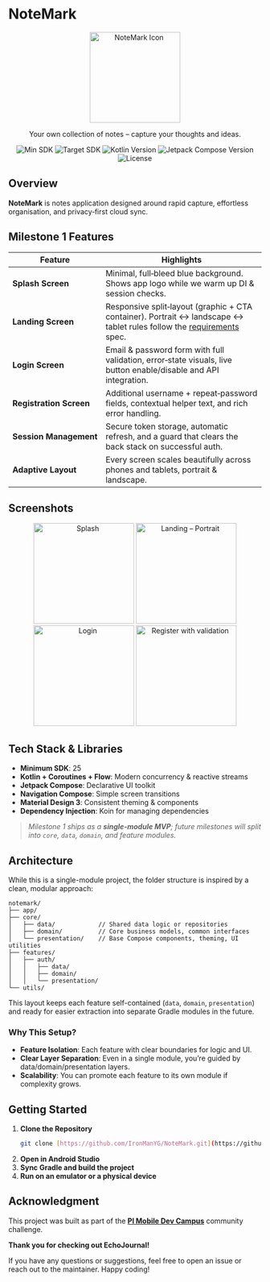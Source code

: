 # NoteMark

<p align="center">
  <img src="[path_to_app_icon]" alt="NoteMark Icon" width="180"/>
</p>

<p align="center">
  Your own collection of notes – capture your thoughts and ideas.
</p>

<p align="center">
  <img src="https://img.shields.io/badge/Min%20SDK-24-blue.svg" alt="Min SDK"/>
  <img src="https://img.shields.io/badge/Target%20SDK-35-brightgreen.svg" alt="Target SDK"/>
  <img src="https://img.shields.io/badge/Kotlin-2.0.20-purple.svg" alt="Kotlin Version"/>
  <img src="https://img.shields.io/badge/Jetpack%20ComposeBom-2025.02.00-orange.svg" alt="Jetpack Compose Version"/>
  <img src="https://img.shields.io/badge/License-MIT-green.svg" alt="License"/>
</p>

## Overview

**NoteMark** is notes application designed around rapid capture, effortless organisation, and privacy‑first cloud sync.

## Milestone 1 Features

| Feature                 | Highlights                                                                                                                |
| ----------------------- | ------------------------------------------------------------------------------------------------------------------------- |
| **Splash Screen**       | Minimal, full‑bleed blue background. Shows app logo while we warm up DI & session checks.                       |
| **Landing Screen**      | Responsive split‑layout (graphic + CTA container). Portrait ↔ landscape ↔ tablet rules follow the [requirements](#) spec. |
| **Login Screen**        | Email & password form with full validation, error‑state visuals, live button enable/disable and API integration.          |
| **Registration Screen** | Additional username + repeat‑password fields, contextual helper text, and rich error handling.                            |
| **Session Management**  | Secure token storage, automatic refresh, and a guard that clears the back stack on successful auth.                       |
| **Adaptive Layout**     | Every screen scales beautifully across phones and tablets, portrait & landscape.                                          |

## Screenshots

<p align="center">
  <img src="[screenshots/splash.png]" width="200" alt="Splash"/>
  <img src="[screenshots/landing_portrait.png]" width="200" alt="Landing – Portrait"/>
  <img src="[screenshots/login.png]" width="200" alt="Login"/>
  <img src="[screenshots/register_error.png]" width="200" alt="Register with validation"/>
</p>

## Tech Stack & Libraries

-   **Minimum SDK**: 25
-   **Kotlin + Coroutines + Flow**: Modern concurrency & reactive streams
-   **Jetpack Compose**: Declarative UI toolkit
-   **Navigation Compose**: Simple screen transitions
-   **Material Design 3**: Consistent theming & components
-   **Dependency Injection**: Koin for managing dependencies

> *Milestone 1 ships as a **single‑module MVP**; future milestones will split into `core`, `data`, `domain`, and feature modules.*

## Architecture

While this is a single-module project, the folder structure is inspired by a clean, modular approach:

```
notemark/
├── app/
├── core/
│   ├── data/            // Shared data logic or repositories
│   ├── domain/          // Core business models, common interfaces
│   └── presentation/    // Base Compose components, theming, UI utilities
├── features/
│   ├── auth/
│   │   ├── data/
│   │   ├── domain/
│   │   └── presentation/
└── utils/
```
This layout keeps each feature self-contained (`data`, `domain`, `presentation`) and ready for easier extraction into separate Gradle modules in the future.

### Why This Setup?

-   **Feature Isolation**: Each feature with clear boundaries for logic and UI.
-   **Clear Layer Separation**: Even in a single module, you’re guided by data/domain/presentation layers.
-   **Scalability**: You can promote each feature to its own module if complexity grows.

## Getting Started

1.  **Clone the Repository**
    ```bash
    git clone [https://github.com/IronManYG/NoteMark.git](https://github.com/IronManYG/NoteMark.git)
    ```
2.  **Open in Android Studio**
3.  **Sync Gradle and build the project**
4.  **Run on an emulator or a physical device**

## Acknowledgment

This project was built as part of the **[Pl Mobile Dev Campus](https://pl-coding.com/campus/)** community challenge.

**Thank you for checking out EchoJournal!**

If you have any questions or suggestions, feel free to open an issue or reach out to the maintainer. Happy coding!
